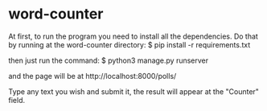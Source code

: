 # word-counter

At first, to run the program you need to install all the dependencies. Do that by running at the
word-counter directory:
$ pip install -r requirements.txt

then just run the command:
$ python3 manage.py runserver

and the page will be at http://localhost:8000/polls/

Type any text you wish and submit it, the result will appear at the "Counter" field.

